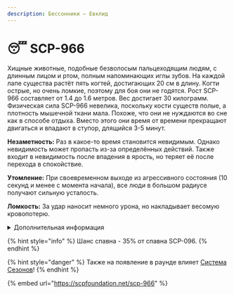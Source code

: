 ```yaml
---
description: Бессонники – Евклид
---
```


# 😴 SCP-966

Хищные животные, подобные безволосым пальцеходящим людям, с длинным лицом и ртом, полным напоминающих иглы зубов. На каждой лапе существа растёт пять когтей, достигающих 20 см в длину. Когти острые, но очень ломкие, поэтому для боя они не годятся. Рост SCP-966 составляет от 1.4 до 1.6 метров. Вес достигает 30 килограмм. Физическая сила SCP-966 невелика, поскольку кости существ полые, а плотность мышечной ткани мала. Похоже, что они не нуждаются во сне как в способе отдыха. Вместо этого они время от времени прекращают двигаться и впадают в ступор, длящийся 3-5 минут.

**Незаметность:** Раз в какое-то время становится невидимым. Однако невидимость может пропасть из-за определённых действий. Также входит в невидимость после впадения в ярость, но теряет её после перехода в спокойствие.

**Утомление:** При своевременном выходе из агрессивного состояния (10 секунд и менее с момента начала), все люди в большом радиусе получают сильную усталость.

**Ломкость:** За удар наносит немного урона, но накладывает весомую кровопотерю.

<details>

<summary>Дополнительная информация</summary>

* **Класс**: SCP-096
* **Роль в команде**: Саппорт

</details>

{% hint style="info" %}
Шанс спавна - 35% от спавна SCP-096.
{% endhint %}

{% hint style="danger" %}
Также на появление в раунде влияет [Система Сезонов](../../server-systems/seasons-system.md)!
{% endhint %}

{% embed url="https://scpfoundation.net/scp-966" %}
